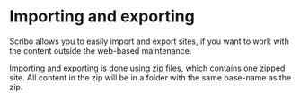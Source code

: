 # Importing and exporting

Scribo allows you to easily import and export sites,
if you want to work with the content outside the web-based maintenance.

Importing and exporting is done using zip files, which contains one zipped site.
All content in the zip will be in a folder with the same base-name as the zip.

